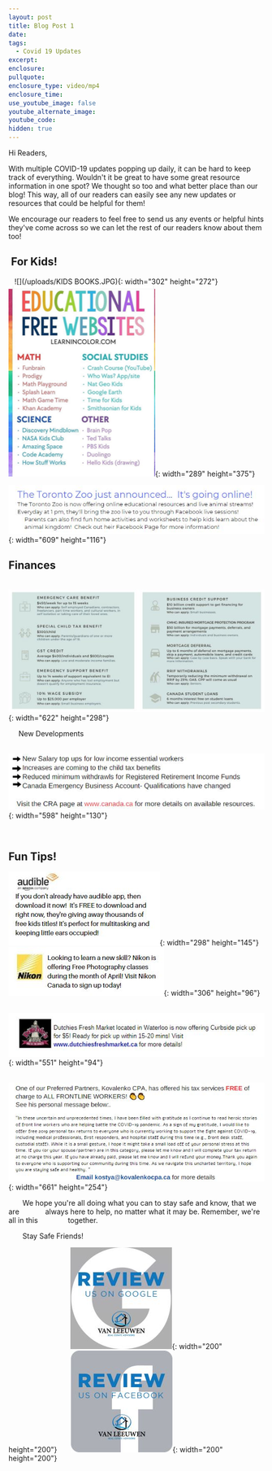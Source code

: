 ```yaml
---
layout: post
title: Blog Post 1
date:
tags:
  - Covid 19 Updates
excerpt:
enclosure:
pullquote:
enclosure_type: video/mp4
enclosure_time:
use_youtube_image: false
youtube_alternate_image:
youtube_code:
hidden: true
---
```


Hi Readers,&nbsp;

With multiple COVID-19 updates popping up daily, it can be hard to keep track of everything. Wouldn't it be great to have some great resource information in one spot? We thought so too and what better place than our blog\! This way, all of our readers can easily see any new updates or resources that could be helpful for them\!

We encourage our readers to feel free to send us any events or helpful hints they've come across so we can let the rest of our readers know about them too\!&nbsp;

## &nbsp;For Kids\!&nbsp;

&nbsp; &nbsp;![](/uploads/KIDS BOOKS.JPG){: width="302" height="272"}&nbsp;![](/uploads/blog-1--education-websites.png){: width="289" height="375"}

![](/uploads/zoo.JPG){: width="609" height="116"}

## Finances&nbsp;

&nbsp; &nbsp; &nbsp;&nbsp;![](/uploads/fin.JPG){: width="622" height="298"}

&nbsp; &nbsp; &nbsp;New Developments

&nbsp; &nbsp; &nbsp;![](/uploads/f-snip.JPG){: width="598" height="130"}

&nbsp; &nbsp; &nbsp;

## Fun Tips\!&nbsp;

![](/uploads/audible.JPG){: width="298" height="145"}&nbsp;&nbsp;![](/uploads/nikon.JPG){: width="306" height="96"}

&nbsp; &nbsp;![](/uploads/dutchies.JPG){: width="551" height="94"}

&nbsp; &nbsp;![](/uploads/kostya.JPG){: width="661" height="254"}

&nbsp; &nbsp; &nbsp; &nbsp;We hope you're all doing what you can to stay safe and know, that we are&nbsp; &nbsp; &nbsp; &nbsp; &nbsp; &nbsp; &nbsp;always here to help, no matter what it may be. Remember, we're all in this&nbsp; &nbsp; &nbsp; &nbsp; &nbsp; &nbsp; &nbsp; &nbsp;together.&nbsp;

&nbsp; &nbsp; &nbsp; &nbsp;Stay Safe Friends\!&nbsp;

&nbsp; &nbsp; &nbsp; &nbsp; &nbsp; &nbsp; &nbsp; &nbsp; &nbsp; &nbsp; &nbsp; &nbsp; &nbsp; &nbsp; &nbsp; &nbsp;![](/uploads/g-review-1.jpg){: width="200" height="200"}&nbsp; &nbsp; &nbsp; &nbsp;![](/uploads/fb-review-1.jpg){: width="200" height="200"}

&nbsp; &nbsp; &nbsp; &nbsp; &nbsp; &nbsp; &nbsp; &nbsp; &nbsp; &nbsp; &nbsp; &nbsp;

&nbsp;

&nbsp;